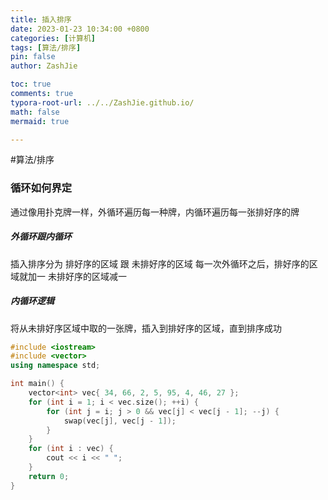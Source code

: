 ```yaml
---
title: 插入排序
date: 2023-01-23 10:34:00 +0800
categories: [计算机]
tags: [算法/排序]
pin: false
author: ZashJie

toc: true
comments: true
typora-root-url: ../../ZashJie.github.io/
math: false
mermaid: true

---
```


#算法/排序 
### 循环如何界定
通过像用扑克牌一样，外循环遍历每一种牌，内循环遍历每一张排好序的牌

##### 外循环跟内循环
插入排序分为 排好序的区域 跟 未排好序的区域
每一次外循环之后，排好序的区域就加一
未排好序的区域减一

##### 内循环逻辑
将从未排好序区域中取的一张牌，插入到排好序的区域，直到排序成功


```C++
#include <iostream>
#include <vector>
using namespace std;

int main() {
	vector<int> vec{ 34, 66, 2, 5, 95, 4, 46, 27 };
	for (int i = 1; i < vec.size(); ++i) {
		for (int j = i; j > 0 && vec[j] < vec[j - 1]; --j) {
			swap(vec[j], vec[j - 1]);
		}
	}
	for (int i : vec) {
		cout << i << " ";
	}
	return 0;
}
```